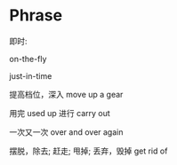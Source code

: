# Phrase

即时:

on-the-fly

just-in-time

提高档位，深入
move up a gear

用完
used up 
进行
carry out

一次又一次
over and over again

摆脱，除去; 赶走; 甩掉; 丢弃，毁掉
get rid of